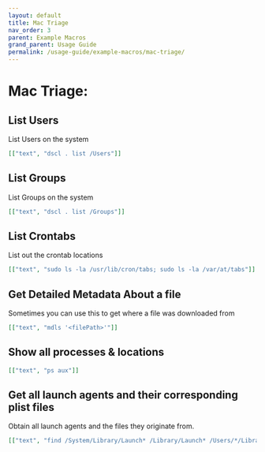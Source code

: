 ```yaml
---
layout: default
title: Mac Triage
nav_order: 3
parent: Example Macros
grand_parent: Usage Guide
permalink: /usage-guide/example-macros/mac-triage/
---
```


# Mac Triage:

## List Users

List Users on the system

```json
[["text", "dscl . list /Users"]]
```

## List Groups

List Groups on the system

```json
[["text", "dscl . list /Groups"]]
```

## List Crontabs

List out the crontab locations

```json
[["text", "sudo ls -la /usr/lib/cron/tabs; sudo ls -la /var/at/tabs"]]

```

## Get Detailed Metadata About a file

Sometimes you can use this to get where a file was downloaded from

```json
[["text", "mdls '<filePath>'"]]
```

## Show all processes & locations

```json
[["text", "ps aux"]]
```

## Get all launch agents and their corresponding plist files

Obtain all launch agents and the files they originate from.

```json
[["text", "find /System/Library/Launch* /Library/Launch* /Users/*/Library/Launch* -name '*.plist' -print -exec /usr/libexec/PlistBuddy -c \"Print Label\" {} ';'"]]
```
